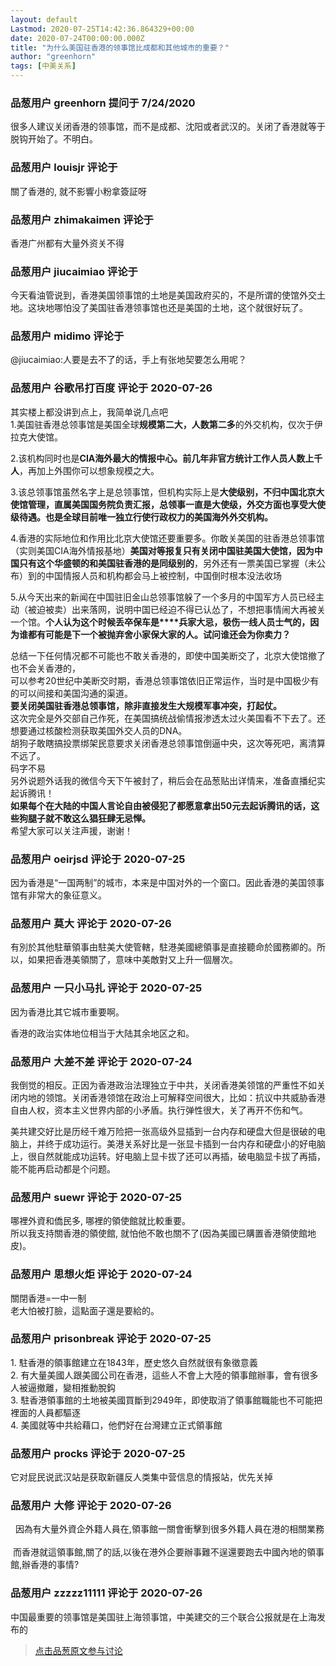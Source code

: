 ```yaml
---
layout: default
Lastmod: 2020-07-25T14:42:36.864329+00:00
date: 2020-07-24T00:00:00.000Z
title: "为什么美国驻香港的领事馆比成都和其他城市的重要？"
author: "greenhorn"
tags: [中美关系]
---
```



### 品葱用户 **greenhorn** 提问于 7/24/2020
    
很多人建议关闭香港的领事馆，而不是成都、沈阳或者武汉的。关闭了香港就等于脱钩开始了。不明白。
    
                

### 品葱用户 **louisjr** 评论于 
        
關了香港的, 就不影響小粉拿簽証呀
        
                

### 品葱用户 **zhimakaimen** 评论于 
        
香港广州都有大量外资关不得
        
                

### 品葱用户 **jiucaimiao** 评论于 
        
今天看油管说到，香港美国领事馆的土地是美国政府买的，不是所谓的使馆外交土地。这块地哪怕没了美国驻香港领事馆也还是美国的土地，这个就很好玩了。
        
                

### 品葱用户 **midimo** 评论于 
        
@jiucaimiao:人要是去不了的话，手上有张地契要怎么用呢？
        
                

### 品葱用户 **谷歌吊打百度** 评论于 2020-07-26
        
其实楼上都没讲到点上，我简单说几点吧  
1.美国驻香港总领事馆是美国全球**规模第二大，人数第二多**的外交机构，仅次于伊拉克大使馆。  
  
2.该机构同时也是**CIA海外最大的情报中心。前几年非官方统计工作人员人数上千人**，再加上外围你可以想象规模之大。  
  
3.该总领事馆虽然名字上是总领事馆，但机构实际上是**大使级别，不归中国北京大使馆管理，直属美国国务院负责汇报，总领事一直是大使级，外交方面也享受大使级待遇。也是全球目前唯一独立行使行政权力的美国海外外交机构。**  
  
4.香港的实际地位和作用比北京大使馆还要重要多。你敢关美国的驻香港总领事馆（实则美国CIA海外情报基地）**美国对等报复只有关闭中国驻美国大使馆，因为中国只有这个华盛顿的和美国驻香港的是同级别的**，另外还有一票美国已掌握（未公布）到的中国情报人员和机构都会马上被控制，中国倒时根本没法收场  
  
5.从今天出来的新闻在中国驻旧金山总领事馆躲了一个多月的中国军方人员已经主动（被迫被卖）出来落网，说明中国已经迫不得已认怂了，不想把事情闹大再被关一个馆。**个人认为这个时候丢卒保车是****兵家大忌，极伤一线人员士气的，因为谁都有可能是下一个被抛弃舍小家保大家的人。试问谁还会为你卖力？**  
  
总结一下任何情况都不可能也不敢关香港的，即使中国美断交了，北京大使馆撤了也不会关香港的，  
可以参考20世纪中美断交时期，香港总领事馆依旧正常运作，当时是中国极少有的可以间接和美国沟通的渠道。  
**要关闭美国驻香港总领事馆，除非直接发生大规模军事冲突，打起仗。**  
这次完全是外交部自己作死，在美国搞统战偷情报渗透太过火美国看不下去了。还想要通过核酸检测获取美国外交人员的DNA。  
胡狗子敢瞎搞投票绑架民意要求关闭香港总领事馆倒逼中央，这次等死吧，离清算不远了。  
码字不易  
另外说题外话我的微信今天下午被封了，稍后会在品葱贴出详情来，准备直播纪实起诉腾讯！  
**如果每个在大陆的中国人言论自由被侵犯了都愿意拿出50元去起诉腾讯的话，这些狗腿子就不敢这么猖狂肆无忌惮。**  
希望大家可以关注声援，谢谢！
        
                

### 品葱用户 **oeirjsd** 评论于 2020-07-25
        
因为香港是“一国两制”的城市，本来是中国对外的一个窗口。因此香港的美国领事馆有非常大的象征意义。
        
                

### 品葱用户 **莫大** 评论于 2020-07-26
        
有別於其他駐華領事由駐美大使管轄，駐港美國總領事是直接聽命於國務卿的。所以，如果把香港美領關了，意味中美敵對又上升一個層次。
        
                

### 品葱用户 **一只小马扎** 评论于 2020-07-25
        
因为香港比其它城市重要啊。  
  
香港的政治实体地位相当于大陆其余地区之和。
        
                

### 品葱用户 **大差不差** 评论于 2020-07-24
        
我倒觉的相反。正因为香港政治法理独立于中共，关闭香港美领馆的严重性不如关闭内地的领馆。关闭香港领馆在政治上可解释空间很大，比如：抗议中共威胁香港自由人权，资本主义世界内部的小矛盾。执行弹性很大，关了再开不伤和气。  
  
美共建交好比是历经千难万险把一张高级外显插到一台内存和硬盘大但是很破的电脑上，并终于成功运行。美港关系好比是一张显卡插到一台内存和硬盘小的好电脑上，很自然就能成功运转。好电脑上显卡拔了还可以再插，破电脑显卡拔了再插，能不能再启动都是个问题。
        
                

### 品葱用户 **suewr** 评论于 2020-07-25
        
哪裡外資和僑民多, 哪裡的領使館就比較重要。  
所以我支持關香港的領使館, 就怕他不敢也關不了(因為美國已購置香港領使館地皮)。
        
                

### 品葱用户 **思想火炬** 评论于 2020-07-24
        
關閉香港=一中一制  
老大怕被打臉，這點面子還是要給的。
        
                

### 品葱用户 **prisonbreak** 评论于 2020-07-25
        
1\. 駐香港的領事館建立在1843年，歷史悠久自然就很有象徵意義  
2\. 有大量美國人跟美國公司在香港，這些人不會上大陸的領事館辦事，會有很多人被逼撤離，變相推動脫鈎  
3\. 駐香港領事館的土地被美國買斷到2949年，即使取消了領事館職能也不可能把裡面的人員都驅逐  
4\. 美國就等中共給藉口，他們好在台灣建立正式領事館
        
                

### 品葱用户 **procks** 评论于 2020-07-25
        
它对屁民说武汉站是获取新疆反人类集中营信息的情报站，优先关掉
        
                

### 品葱用户 **大修** 评论于 2020-07-26
        
  因為有大量外資企外籍人員在,領事館一關會衝擊到很多外籍人員在港的相關業務  
    
 而香港就這領事館,關了的話,以後在港外企要辦事難不逞還要跑去中國內地的領事館,辦香港的事情?
        
                

### 品葱用户 **zzzzz11111** 评论于 2020-07-26
        
中国最重要的领事馆是美国驻上海领事馆，中美建交的三个联合公报就是在上海发布的
        
                





> [点击品葱原文参与讨论](https://pincong.rocks/question/28922?warning)

